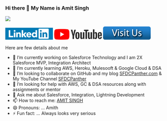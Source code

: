 ### Hi there 👋 My Name is Amit Singh 
![](https://komarev.com/ghpvc/?username=amitastreait&style=flat-square&color=brightgreen)

<!--
**amitastreait/amitastreait** is a ✨ _special_ ✨ repository because its `README.md` (this file) appears on your GitHub profile.-->
[<img src="https://github.com/amitastreait/amitastreait/blob/master/LinkedIn.png" width="30%" height="30%">](https://www.linkedin.com/in/simplyamit/)
[<img src="https://github.com/amitastreait/amitastreait/blob/master/YouTube.png" width="30%" height="30%">](http://youtube.com/c/SFDCPanther)
[<img src="https://github.com/amitastreait/amitastreait/blob/master/Visit%20Us.png" width="30%" height="30%">](https://sfdcpanther.com)

Here are few details about me

- 🔭 I’m currently working on Salesforce Technology and I am 2X Salesforce MVP, Integration Architect
- 🌱 I’m currently learning AWS, Heroku, Mulesooft & Google Cloud & DSA
- 👯 I’m looking to collaborate on GitHub and my blog [SFDCPanther.com](https://www.sfdcpanther.com/) & My YouTube Channel [SFDCPanther](http://youtube.com/c/SFDCPanther)
- 🤔 I’m looking for help with AWS, GC & DSA resources along with assignments or mentor
- 💬 Ask me about Salesforce, Integration, Lightning Development
- 📫 How to reach me: [AMIT SINGH](mailto:sfdcpanther@gmial.com?subject=[GitHub]%20Source%20SFDCPanther)
- 😄 Pronouns: ... Amith
- ⚡ Fun fact: ... Always looks very serious 

